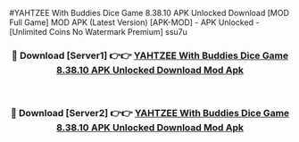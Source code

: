 #YAHTZEE With Buddies Dice Game 8.38.10 APK Unlocked Download [MOD Full Game] MOD APK (Latest Version) [APK-MOD] - APK Unlocked - [Unlimited Coins No Watermark Premium] ssu7u



<div align="center">

<h3>🔴 Download [Server1] 👉👉 <a href="https://momento.my/?title=YAHTZEE_With_Buddies_Dice_Game_8.38.10_APK_Unlocked_Download">YAHTZEE With Buddies Dice Game 8.38.10 APK Unlocked Download Mod Apk</a></h3><br>

<h3>🔴 Download [Server2] 👉👉 <a href="https://momento.my/?title=YAHTZEE_With_Buddies_Dice_Game_8.38.10_APK_Unlocked_Download">YAHTZEE With Buddies Dice Game 8.38.10 APK Unlocked Download Mod Apk</a></h3>
</div>
